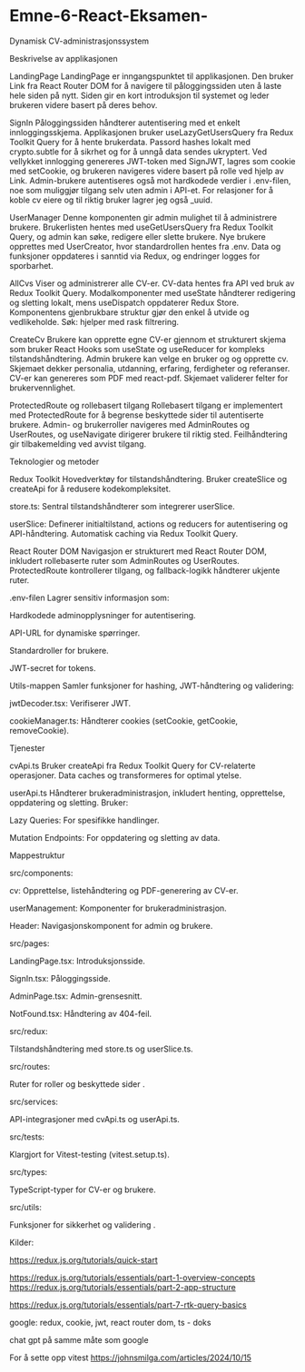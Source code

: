 # Emne-6-React-Eksamen-
Dynamisk CV-administrasjonssystem

Beskrivelse av applikasjonen 

LandingPage 
LandingPage er inngangspunktet til applikasjonen. Den bruker Link fra React Router DOM for å navigere til påloggingssiden uten å laste hele siden på nytt. Siden gir en kort introduksjon til systemet og leder brukeren videre basert på deres behov. 

SignIn 
Påloggingssiden håndterer autentisering med et enkelt innloggingsskjema. Applikasjonen bruker useLazyGetUsersQuery fra Redux Toolkit Query for å hente brukerdata. Passord hashes lokalt med crypto.subtle for å sikrhet og for å unngå data sendes ukryptert. Ved vellykket innlogging genereres JWT-token med SignJWT, lagres som cookie med setCookie, og brukeren navigeres videre basert på rolle ved hjelp av Link. Admin-brukere autentiseres også mot hardkodede verdier i .env-filen, noe som muliggjør tilgang selv uten admin i API-et. For relasjoner for å koble cv eiere og til riktig bruker lagrer jeg også _uuid.

UserManager 
Denne komponenten gir admin mulighet til å administrere brukere. Brukerlisten hentes med useGetUsersQuery fra Redux Toolkit Query, og admin kan søke, redigere eller slette brukere. Nye brukere opprettes med UserCreator, hvor standardrollen hentes fra .env. Data og funksjoner oppdateres i sanntid via Redux, og endringer logges for sporbarhet. 

AllCvs 
Viser og administrerer alle CV-er. CV-data hentes fra API ved bruk av Redux Toolkit Query. Modalkomponenter med useState håndterer redigering og sletting lokalt, mens useDispatch oppdaterer Redux Store. Komponentens gjenbrukbare struktur gjør den enkel å utvide og vedlikeholde. Søk: hjelper med rask filtrering. 

CreateCv 
Brukere kan opprette egne CV-er gjennom et strukturert skjema som bruker React Hooks som useState og useReducer for kompleks tilstandshåndtering. 
Admin brukere kan velge en bruker og og opprette cv. 
 Skjemaet dekker personalia, utdanning, erfaring, ferdigheter og referanser. CV-er kan genereres som PDF med react-pdf. Skjemaet validerer felter for brukervennlighet. 

ProtectedRoute og rollebasert tilgang 
Rollebasert tilgang er implementert med ProtectedRoute for å begrense beskyttede sider til autentiserte brukere. Admin- og brukerroller navigeres med AdminRoutes og UserRoutes, og useNavigate dirigerer brukere til riktig sted. Feilhåndtering gir tilbakemelding ved avvist tilgang. 

 

Teknologier og metoder 

Redux Toolkit 
Hovedverktøy for tilstandshåndtering. Bruker createSlice og createApi for å redusere kodekompleksitet. 

store.ts: Sentral tilstandshåndterer som integrerer userSlice. 

userSlice: Definerer initialtilstand, actions og reducers for autentisering og API-håndtering. Automatisk caching via Redux Toolkit Query. 

React Router DOM 
Navigasjon er strukturert med React Router DOM, inkludert rollebaserte ruter som AdminRoutes og UserRoutes. ProtectedRoute kontrollerer tilgang, og fallback-logikk håndterer ukjente ruter. 

.env-filen 
Lagrer sensitiv informasjon som: 

Hardkodede adminopplysninger for autentisering. 

API-URL for dynamiske spørringer. 

Standardroller for brukere. 

JWT-secret for tokens. 
 

Utils-mappen 
Samler funksjoner for hashing, JWT-håndtering og validering: 

jwtDecoder.tsx: Verifiserer JWT. 

cookieManager.ts: Håndterer cookies (setCookie, getCookie, removeCookie). 

 

Tjenester 

cvApi.ts 
Bruker createApi fra Redux Toolkit Query for CV-relaterte operasjoner. Data caches og transformeres for optimal ytelse. 

userApi.ts 
Håndterer brukeradministrasjon, inkludert henting, opprettelse, oppdatering og sletting. Bruker: 

Lazy Queries: For spesifikke handlinger. 

Mutation Endpoints: For oppdatering og sletting av data. 

 

Mappestruktur 

src/components: 

cv: Opprettelse, listehåndtering og PDF-generering av CV-er. 

userManagement: Komponenter for brukeradministrasjon. 

Header: Navigasjonskomponent for admin og brukere. 

src/pages: 

LandingPage.tsx: Introduksjonsside. 

SignIn.tsx: Påloggingsside. 

AdminPage.tsx: Admin-grensesnitt. 

NotFound.tsx: Håndtering av 404-feil. 

src/redux: 

Tilstandshåndtering med store.ts og userSlice.ts. 

src/routes: 

Ruter for roller og beskyttede sider . 

src/services: 

API-integrasjoner med cvApi.ts og userApi.ts. 

src/tests: 

Klargjort for Vitest-testing (vitest.setup.ts). 

src/types: 

TypeScript-typer for CV-er og brukere. 

src/utils: 

Funksjoner for sikkerhet og validering . 

Kilder:

https://redux.js.org/tutorials/quick-start

https://redux.js.org/tutorials/essentials/part-1-overview-concepts
https://redux.js.org/tutorials/essentials/part-2-app-structure

https://redux.js.org/tutorials/essentials/part-7-rtk-query-basics

google:
redux, cookie, jwt, react router dom, ts - doks

chat gpt på samme måte som google

For å sette opp vitest
https://johnsmilga.com/articles/2024/10/15
